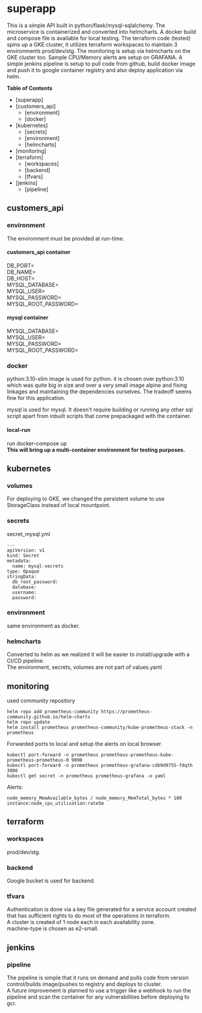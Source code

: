 
# superapp

This is a simple API built in python/flask/mysql-sqlalchemy. The microservice is containerized and converted into helmcharts. A docker build and compose file is available for local testing. The terraform code (tested) spins up a GKE cluster, it utilizes terraform workspaces to maintain 3 environments prod/dev/stg. The monitoring is setup via helmcharts on the GKE cluster too. Sample CPU/Memory alerts are setup on GRAFANA. A simple jenkins pipeline is setup to pull code from github, build docker image and push it to google container registry and also deploy application via helm.

**Table of Contents**
 - [superapp]
  - [customers_api]
    - [environment]
    - [docker]
  - [kubernetes]
    - [secrets]
    - [environment]
    - [helmcharts]
  - [monitoring]
  - [terraform]
    - [workspaces]
    - [backend]
    - [tfvars]
  - [jenkins]
    - [pipeline]
## customers_api
### environment
The environment must be provided at run-time. 

#### customers_api container

DB_PORT=<br>
DB_NAME=<br>
DB_HOST=<br>
MYSQL_DATABASE=<br>
MYSQL_USER=<br>
MYSQL_PASSWORD=<br>
MYSQL_ROOT_PASSWORD=<br>

#### mysql container
MYSQL_DATABASE=<br>
MYSQL_USER=<br>
MYSQL_PASSWORD=<br>
MYSQL_ROOT_PASSWORD=<br>


### docker
python:3.10-slim image is used for python. it is chosen over python:3.10 which was quite big in size and over a very small image alpine and fixing linkages and maintaining the dependencies ourselves. The tradeoff seems fine for this application.

mysql is used for mysql. It doesn't require building or running any other sql script apart from inbuilt scripts that come prepackaged with the container.

#### local-run
run docker-compose up<br>
**This will bring up a multi-container environment for testing purposes.**<br>

## kubernetes
### volumes
For deploying to GKE, we changed the persistent volume to use StorageClass instead of local mountpoint.
### secrets

secret_mysql.yml <br>
```
---
apiVersion: v1
kind: Secret
metadata:
  name: mysql-secrets
type: Opaque
stringData:
  db_root_password: 
  database: 
  username: 
  password: 
  ```
### environment
same environment as docker.

### helmcharts
Converted to helm as we realized it will be easier to install/upgrade with a CI/CD pipeline. <br>
The environment, secrets, volumes are not part of values.yaml </br>

## monitoring

used community repository <br>

```
helm repo add prometheus-community https://prometheus-community.github.io/helm-charts
helm repo update
helm install prometheus prometheus-community/kube-prometheus-stack -n prometheus

```

Forwarded ports to local and setup the alerts on local browser.

```
kubectl port-forward -n prometheus prometheus-prometheus-kube-prometheus-prometheus-0 9090
kubectl port-forward -n prometheus prometheus-grafana-cdb9d9755-fdqth 3000
kubectl get secret -n prometheus prometheus-grafana -o yaml
```

Alerts: <br>

```
node_memory_MemAvailable_bytes / node_memory_MemTotal_bytes * 100
instance:node_cpu_utilisation:rate5m
```

## terraform

### workspaces
prod/dev/stg.
### backend
Google bucket is used for backend.
### tfvars
Authentication is done via a key file generated for a service account created that has sufficient rights to do most of the operations in terraform.<br>
A cluster is created of 1 node each in each availability zone. <br>
machine-type is chosen as e2-small.

## jenkins
### pipeline

The pipeline is simple that it runs on demand and pulls code from version control/builds image/pushes to registry and deploys to cluster. </br>
A future improvement is planned to use a trigger like a webhook to run the pipeline and scan the container for any vulnerabilities before deploying to gcr.